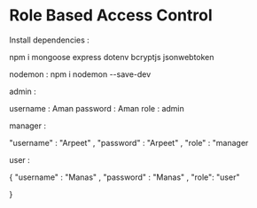 # Role Based Access Control 

Install dependencies : 

npm i mongoose express dotenv bcryptjs jsonwebtoken 

nodemon : npm i nodemon --save-dev


admin : 

username : Aman 
password : Aman 
role : admin 

manager  : 

"username" : "Arpeet" , 
  "password" : "Arpeet"  , 
  "role" : "manager

user : 

{
  "username" : "Manas" , 
  "password" : "Manas" ,
  "role": "user"

}